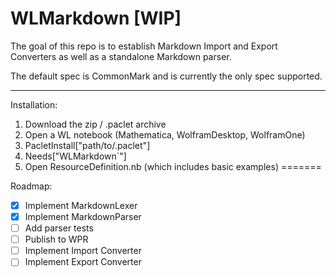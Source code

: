 # **WLMarkdown** [WIP]

The goal of this repo is to establish Markdown Import and Export Converters as well as a standalone Markdown parser.

The default spec is CommonMark and is currently the only spec supported.

---
Installation:
1. Download the zip / .paclet archive
2. Open a WL notebook (Mathematica, WolframDesktop, WolframOne)
3. PacletInstall["path/to/.paclet"]
4. Needs["WLMarkdown`"]
5. Open ResourceDefinition.nb (which includes basic examples)
=======

Roadmap:
- [x] Implement MarkdownLexer
- [x] Implement MarkdownParser
- [ ] Add parser tests
- [ ] Publish to WPR
- [ ] Implement Import Converter
- [ ] Implement Export Converter
